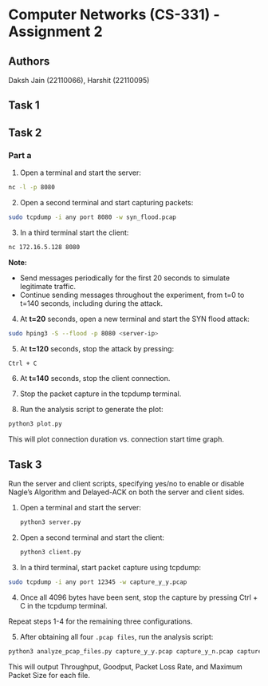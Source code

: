 # Computer Networks (CS-331) - Assignment 2

## Authors
Daksh Jain (22110066), Harshit (22110095)

## Task 1


## Task 2

### Part a

1. Open a terminal and start the server:
```sh
nc -l -p 8080
```

2. Open a second terminal and start capturing packets:
```sh
sudo tcpdump -i any port 8080 -w syn_flood.pcap
 ```

3. In a third terminal start the client:
```sh
nc 172.16.5.128 8080
```
**Note:**
* Send messages periodically for the first 20 seconds to simulate legitimate traffic.
* Continue sending messages throughout the experiment, from t=0 to t=140 seconds, including during the attack.


4. At **t=20** seconds, open a new terminal and start the SYN flood attack:

```sh
sudo hping3 -S --flood -p 8080 <server-ip>
```

5. At **t=120** seconds, stop the attack by pressing:
```sh
Ctrl + C
```

6. At **t=140** seconds, stop the client connection.

7. Stop the packet capture in the tcpdump terminal.
   
8. Run the analysis script to generate the plot:
```sh
python3 plot.py
```
This will plot connection duration vs. connection start time graph.

## Task 3

Run the server and client scripts, specifying yes/no to enable or disable Nagle’s Algorithm and Delayed-ACK on both the server and client sides.

1. Open a terminal and start the server:
   ```sh
   python3 server.py
   ```
2. Open a second terminal and start the client:
   ```sh
   python3 client.py
   ```
3. In a third terminal, start packet capture using tcpdump:
```sh
sudo tcpdump -i any port 12345 -w capture_y_y.pcap
```

4. Once all 4096 bytes have been sent, stop the capture by pressing Ctrl + C in the tcpdump terminal.

Repeat steps 1-4 for the remaining three configurations.

5. After obtaining all four ```.pcap files```, run the analysis script:
```sh
python3 analyze_pcap_files.py capture_y_y.pcap capture_y_n.pcap capture_n_y.pcap capture_n_n.pcap
```

This will output Throughput, Goodput, Packet Loss Rate, and Maximum Packet Size for each file.
